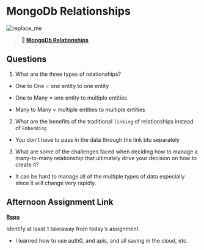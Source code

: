 # MongoDb Relationships

![replace_me](https://codeworks.blob.core.windows.net/public/assets/img/illustrations/placeholder.svg)

> **📖 [MongoDb Relationships](https://codeworksacademy.com/fs-student-guide/resources/wk5/02-Relationships)**

## Questions

1. What are the three types of relationships?

- One to One = one entity to one entity

- One to Many = one entity to multiple entities

- Many to Many = multiple entities to multiple entities

2. What are the benefits of the traditional `linking` of relationships instead of `Embedding`

- You don't have to pass in the data through the link btu separately

3. What are some of the challenges faced when deciding how to manage a many-to-many relationship that ultimately drive your decision on how to create it?

- It can be hard to manage all of the multiple types of data especially since it will change very rapidly.

## Afternoon Assignment Link

**[Repo](https://github.com/Enderdr4gon74/Gregslist-Auth)**

Identify at least 1 takeaway from today's assignment

- I learned how to use auth0, and apis, and all saving in the cloud, etc.